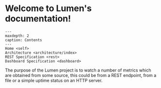 # Welcome to Lumen's documentation!

```{toctree}
---
maxdepth: 2
caption: Contents
---
Home <self>
Architecture <architecture/index>
REST Specification <rest>
Dashboard Specification <dashboard>
```

The purpose of the Lumen project is to watch a number of metrics which are obtained from some source, this could be from a REST endpoint, from a file or a simple uptime status on an HTTP server. 
